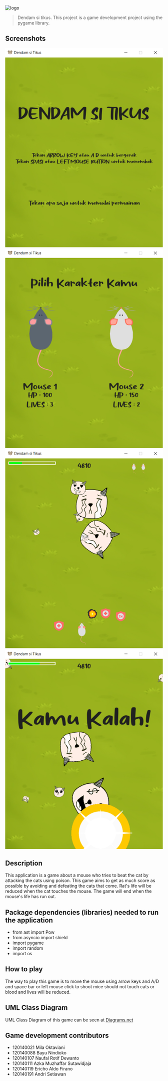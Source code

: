 <img alt="logo" src="https://raw.githubusercontent.com/riecho14/Dendam-Si-Tikus/main/logo.svg" width="400">

> Dendam si tikus. This project is a game development project using the pygame library.

## Screenshots
![App Screenshot](Screenshots/game1.png)
![App Screenshot](Screenshots/game2.png)
![App Screenshot](Screenshots/game3.png)
![App Screenshot](Screenshots/game4.png)

## Description
This application is a game about a mouse who tries to beat the cat by attacking the cats using poison. This game aims to get as much score as possible by avoiding and defeating the cats that come. Rat's life will be reduced when the cat touches the mouse. The game will end when the mouse's life has run out.

## Package dependencies (libraries) needed to run the application
- from ast import Pow
- from asyncio import shield
- import pygame
- import random
- import os

## How to play
The way to play this game is to move the mouse using arrow keys and A/D and space bar or left mouse click to shoot
mice should not touch cats or blood and lives will be reduced.

## UML Class Diagram
UML Class Diagram of this game can be seen at [Diagrams.net](https://app.diagrams.net/#G1_XOE-PlgSXWo9SLq5j_CiPxwe3gQWnJT)

## Game development contributors
- 120140021 Mila Oktaviani
- 120140088 Bayu Nindioko
- 120140107 Naufal Rotif Dewanto
- 120140111 Azka Muzhaffar Sutawidjaja
- 120140119 Ericho Aldo Firano
- 120140191 Andri Setiawan
